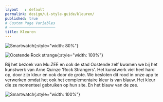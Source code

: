```yaml
---
layout   : default
permalink: design/ui-style-guide/kleuren/
published: true
# Custom Page Variables
# ─────────────────────
title: Kleuren
---
```



![Smartwatch](http://127.0.0.1:4000/1718-nmd3-project/images/smartwatch-10.png){:style="width: 80%"}

![Oostende Rock strange](http://127.0.0.1:4000/1718-nmd3-project/images/oostendeblokken.jpeg){:style="width: 100%"}

Bij het bezoek van Mu.ZEE en ook de stad Oostende zelf kwamen we bij het kunstwerk van Arne Quinze 'Rock Strangers'. 
Het kunstwerk viel heel hard op, door zijn kleur en ook door de grote. We besloten dit rood in onze app te verwerken omdat het ook het complementaire kleur is van blauw. Het kleur die ze momenteel gebruiken op hun site. En het blauw van de zee. 


![Smartwatch](http://127.0.0.1:4000/1718-nmd3-project/images/kleur-11.png){:style="width: 100%"}